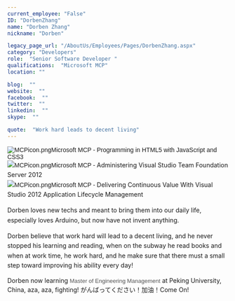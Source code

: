 ```yaml
---
current_employee: "False"
ID: "DorbenZhang"
name: "Dorben Zhang"
nickname: "Dorben"

legacy_page_url: "/AboutUs/Employees/Pages/DorbenZhang.aspx"
category: "Developers"
role:  "Senior Software Developer "
qualifications:  "Microsoft MCP"
location: ""

blog:  ""
website:  ""
facebook:  ""
twitter:  ""
linkedin:  ""
skype:  ""

quote:  "Work hard leads to decent living"
---
```


​<span style="font-size:10.5pt;font-family:calibri, sans-serif;">​![MCPicon.png](/AboutUs/Employees/PublishingImages/MCPicon.png)Microsoft MCP - Programming in HTML5 with JavaScript and CSS3  
</span><span style="line-height:1.6;"><span style="line-height:20.7999992370605px;">​</span><span style="font-size:10.5pt;font-family:calibri, sans-serif;">​![MCPicon.png](/AboutUs/Employees/PublishingImages/MCPicon.png)Microsoft MCP - </span>Administering Visual Studio Team Foundation Server 2012</span><span style="line-height:1.6;">​  
<span style="line-height:20.7999992370605px;">​</span><span style="font-size:10.5pt;font-family:calibri, sans-serif;">​![MCPicon.png](/AboutUs/Employees/PublishingImages/MCPicon.png)​Microsoft MCP - </span>Delivering Continuous Value With Visual Studio 2012 Application Lifecycle Management​  
</span>

<span style="line-height:1.6;">Dorben loves new techs and meant to bring them into our daily life, especially loves Arduino, but now have not invent anything.</span>

<span style="line-height:1.6;">Dorben believe that work hard will lead to a decent living, and he never stopped his learning and reading, when on the subway he read books and when at work time, he work hard, and he make sure that there must a small step toward improving his ability every day!</span>

Dorben now learning <span style="color:#545454;font-family:arial, sans-serif;font-size:small;line-height:18.2000007629395px;">Master of Engineering Management</span> at Peking University, China, aza, aza, fighting!​ がんばってください​！加油！Come On!